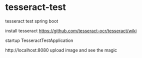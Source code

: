 # tesseract-test
tesseract test spring boot 


install tesseract 
https://github.com/tesseract-ocr/tesseract/wiki

startup TesseractTestApplication

http://localhost:8080 upload image and see the magic